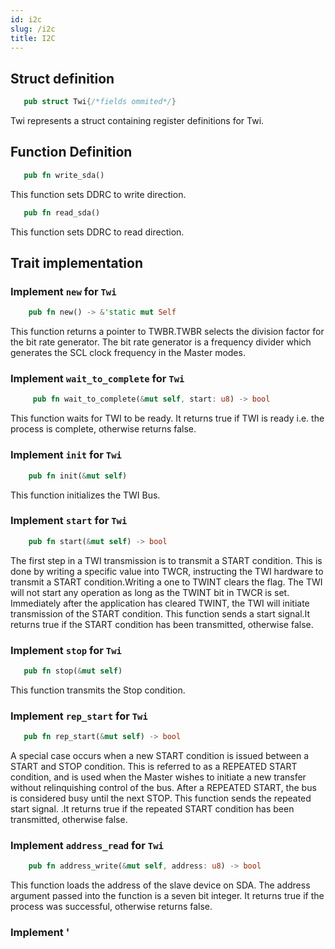 ```yaml
---
id: i2c
slug: /i2c
title: I2C
---
```


## Struct definition

```rust
   pub struct Twi{/*fields ommited*/}
```   

Twi represents a struct containing register definitions for Twi.

## Function Definition

```rust
   pub fn write_sda()
```
This function sets DDRC to write direction.

```rust
   pub fn read_sda()
```
This function sets DDRC to read direction.

## Trait implementation

### Implement `new` for `Twi`
```rust
    pub fn new() -> &'static mut Self
```
This function returns a pointer to TWBR.TWBR selects the division factor for the bit rate generator. The bit rate generator is a frequency divider which generates the SCL clock frequency in the Master modes.    

### Implement `wait_to_complete` for `Twi`
```rust
     pub fn wait_to_complete(&mut self, start: u8) -> bool
```
This function waits for TWI to be ready. It returns true if TWI is ready i.e. the process is complete, otherwise returns false.     

### Implement `init` for `Twi`
```rust
    pub fn init(&mut self)
```
This function initializes the TWI Bus.

### Implement `start` for `Twi`
```rust
    pub fn start(&mut self) -> bool
```
The first step in a TWI transmission is to transmit a START condition. This is done by writing a specific value
into TWCR, instructing the TWI hardware to transmit a START condition.Writing a one to TWINT
clears the flag. The TWI will not start any operation as long as the TWINT bit in TWCR is set. Immediately
after the application has cleared TWINT, the TWI will initiate transmission of the START condition.
This function sends a start signal.It returns true if the START condition has been transmitted, otherwise false.

### Implement `stop` for `Twi`
```rust
   pub fn stop(&mut self) 
```
This function transmits the Stop condition.

### Implement `rep_start` for `Twi`
```rust
   pub fn rep_start(&mut self) -> bool
```
A special case occurs when a new START condition is issued between a START and STOP condition. This is
referred to as a REPEATED START condition, and is used when the Master wishes to initiate a new transfer without relinquishing control of the bus. After a REPEATED START, the bus is considered busy until the next STOP.
This function sends the repeated start signal. .It returns true if the repeated START condition has been transmitted, otherwise false.

### Implement `address_read` for `Twi`
```rust
    pub fn address_write(&mut self, address: u8) -> bool 
```
This function loads the address of the slave device on SDA. The address argument passed into the function is a seven bit integer. It returns true if the process was successful, otherwise returns false. 

### Implement '

   